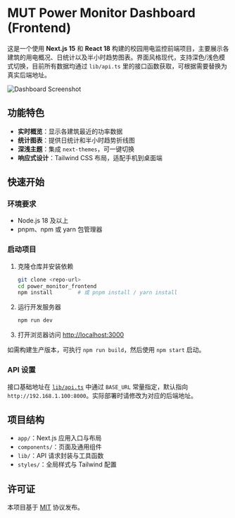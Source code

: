 # MUT Power Monitor Dashboard (Frontend)

这是一个使用 **Next.js 15** 和 **React 18** 构建的校园用电监控前端项目，主要展示各建筑的用电概况、日统计以及半小时趋势图表。界面风格现代，支持深色/浅色模式切换，目前所有数据均通过 `lib/api.ts` 里的接口函数获取，可根据需要替换为真实后端地址。

![Dashboard Screenshot](https://via.placeholder.com/800x400/3B82F6/FFFFFF?text=Power+Dashboard)

## 功能特色

- **实时概览**：显示各建筑最近的功率数据
- **统计图表**：提供日统计和半小时趋势折线图
- **深浅主题**：集成 `next-themes`，可一键切换
- **响应式设计**：Tailwind CSS 布局，适配手机到桌面端

## 快速开始

### 环境要求
- Node.js 18 及以上
- pnpm、npm 或 yarn 包管理器

### 启动项目
1. 克隆仓库并安装依赖
   ```bash
   git clone <repo-url>
   cd power_monitor_frontend
   npm install        # 或 pnpm install / yarn install
   ```
2. 运行开发服务器
   ```bash
   npm run dev
   ```
3. 打开浏览器访问 [http://localhost:3000](http://localhost:3000)

如需构建生产版本，可执行 `npm run build`，然后使用 `npm start` 启动。

### API 设置
接口基础地址在 [`lib/api.ts`](lib/api.ts) 中通过 `BASE_URL` 常量指定，默认指向 `http://192.168.1.100:8000`。实际部署时请修改为对应的后端地址。

## 项目结构

- `app/`：Next.js 应用入口与布局
- `components/`：页面及通用组件
- `lib/`：API 请求封装与工具函数
- `styles/`：全局样式与 Tailwind 配置

## 许可证

本项目基于 [MIT](LICENSE) 协议发布。
